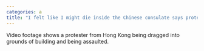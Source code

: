```yaml
---
categories: a
title: "I felt like I might die inside the Chinese consulate says protester"
---
```

Video footage shows a protester from Hong Kong being dragged into grounds of building and being assaulted.